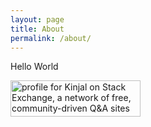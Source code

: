 ```yaml
---
layout: page
title: About
permalink: /about/
---
```


Hello World

<img src="http://stackexchange.com/users/flair/1011150.png" width="208" height="58" alt="profile for Kinjal on Stack Exchange, a network of free, community-driven Q&amp;A sites" title="profile for Kinjal on Stack Exchange, a network of free, community-driven Q&amp;A sites">
